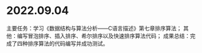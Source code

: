 # 2022.09.04
主要任务：学习《数据结构与算法分析——C语言描述》第七章排序算法；
其他：编写冒泡排序、插入排序、希尔排序以及快速排序算法代码；
成果总结：完成了四种排序算法的代码编写并成功测试。
